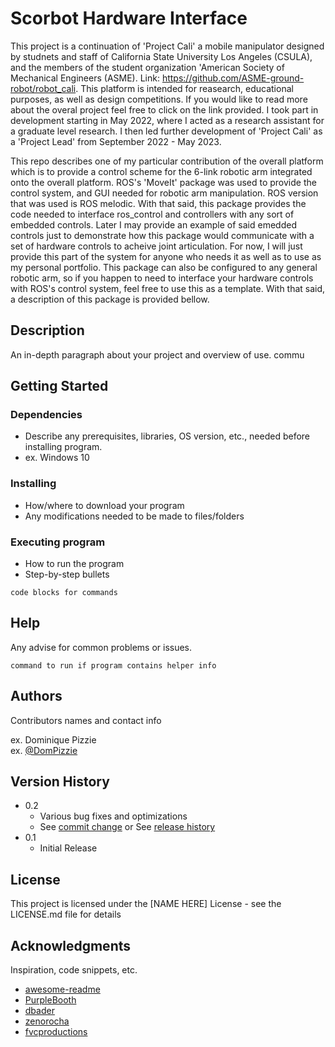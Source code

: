 # Scorbot Hardware Interface

This project is a continuation of 'Project Cali' a mobile manipulator designed by studnets and staff of California State University Los Angeles (CSULA), and the members of the student organization 'American Society of Mechanical Engineers (ASME). Link: https://github.com/ASME-ground-robot/robot_cali. This platform is intended for reasearch, educational purposes, as well as design competitions. If you would like to read more about the overal project feel free to click on the link provided. I took part in development starting in May 2022, where I acted as a research assistant for a graduate level research. I then led further development of 'Project Cali' as a 'Project Lead' from September 2022 - May 2023.



This repo describes one of my particular contribution of the overall platform which is to provide a control scheme for the 6-link robotic arm integrated onto the overall platform. ROS's 'MoveIt' package was used to provide the control system, and GUI needed for robotic arm manipulation. ROS version that was used is ROS melodic. With that said, this package provides the code needed to interface ros_control and controllers with any sort of embedded controls. Later I may provide an example of said emedded controls just to demonstrate how this package would communicate with a set of hardware controls to acheive joint articulation. For now, I will just provide this part of the system for anyone who needs it as well as to use as my personal portfolio. This package can also be configured to any general robotic arm, so if you happen to need to interface your hardware controls with ROS's control system, feel free to use this as a template. With that said, a description of this package is provided bellow.



## Description

An in-depth paragraph about your project and overview of use.
commu
## Getting Started

### Dependencies

* Describe any prerequisites, libraries, OS version, etc., needed before installing program.
* ex. Windows 10

### Installing

* How/where to download your program
* Any modifications needed to be made to files/folders

### Executing program

* How to run the program
* Step-by-step bullets
```
code blocks for commands
```

## Help

Any advise for common problems or issues.
```
command to run if program contains helper info
```

## Authors

Contributors names and contact info

ex. Dominique Pizzie  
ex. [@DomPizzie](https://twitter.com/dompizzie)

## Version History

* 0.2
    * Various bug fixes and optimizations
    * See [commit change]() or See [release history]()
* 0.1
    * Initial Release

## License

This project is licensed under the [NAME HERE] License - see the LICENSE.md file for details

## Acknowledgments

Inspiration, code snippets, etc.
* [awesome-readme](https://github.com/matiassingers/awesome-readme)
* [PurpleBooth](https://gist.github.com/PurpleBooth/109311bb0361f32d87a2)
* [dbader](https://github.com/dbader/readme-template)
* [zenorocha](https://gist.github.com/zenorocha/4526327)
* [fvcproductions](https://gist.github.com/fvcproductions/1bfc2d4aecb01a834b46)
